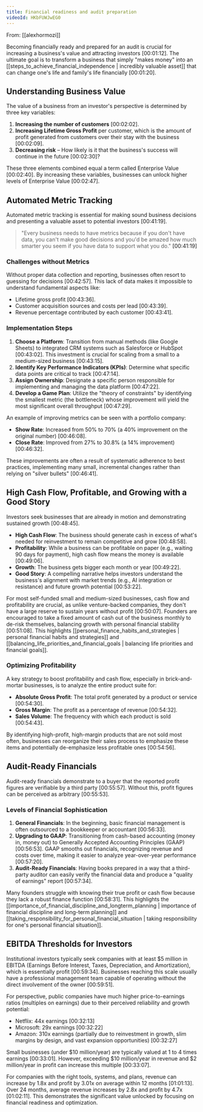 ```yaml
---
title: Financial readiness and audit preparation
videoId: HKbFUWJwEG0
---
```


From: [[alexhormozi]] <br/> 

Becoming financially ready and prepared for an audit is crucial for increasing a business's value and attracting investors <a class="yt-timestamp" data-t="00:01:12">[00:01:12]</a>. The ultimate goal is to transform a business that simply "makes money" into an [[steps_to_achieve_financial_independence | incredibly valuable asset]] that can change one's life and family's life financially <a class="yt-timestamp" data-t="00:01:20">[00:01:20]</a>.

## Understanding Business Value

The value of a business from an investor's perspective is determined by three key variables:
1.  **Increasing the number of customers** <a class="yt-timestamp" data-t="00:02:02">[00:02:02]</a>.
2.  **Increasing Lifetime Gross Profit** per customer, which is the amount of profit generated from customers over their stay with the business <a class="yt-timestamp" data-t="00:02:09">[00:02:09]</a>.
3.  **Decreasing risk** – How likely is it that the business's success will continue in the future <a class="yt-timestamp" data-t="00:02:30">[00:02:30]</a>?

These three elements combined equal a term called Enterprise Value <a class="yt-timestamp" data-t="00:02:40">[00:02:40]</a>. By increasing these variables, businesses can unlock higher levels of Enterprise Value <a class="yt-timestamp" data-t="00:02:47">[00:02:47]</a>.

## Automated Metric Tracking

Automated metric tracking is essential for making sound business decisions and presenting a valuable asset to potential investors <a class="yt-timestamp" data-t="00:41:19">[00:41:19]</a>.

> "Every business needs to have metrics because if you don't have data, you can't make good decisions and you'd be amazed how much smarter you seem if you have data to support what you do." <a class="yt-timestamp" data-t="00:41:19">[00:41:19]</a>

### Challenges without Metrics
Without proper data collection and reporting, businesses often resort to guessing for decisions <a class="yt-timestamp" data-t="00:42:57">[00:42:57]</a>. This lack of data makes it impossible to understand fundamental aspects like:
*   Lifetime gross profit <a class="yt-timestamp" data-t="00:43:36">[00:43:36]</a>.
*   Customer acquisition sources and costs per lead <a class="yt-timestamp" data-t="00:43:39">[00:43:39]</a>.
*   Revenue percentage contributed by each customer <a class="yt-timestamp" data-t="00:43:41">[00:43:41]</a>.

### Implementation Steps
1.  **Choose a Platform**: Transition from manual methods (like Google Sheets) to integrated CRM systems such as Salesforce or HubSpot <a class="yt-timestamp" data-t="00:43:02">[00:43:02]</a>. This investment is crucial for scaling from a small to a medium-sized business <a class="yt-timestamp" data-t="00:43:15">[00:43:15]</a>.
2.  **Identify Key Performance Indicators (KPIs)**: Determine what specific data points are critical to track <a class="yt-timestamp" data-t="00:47:14">[00:47:14]</a>.
3.  **Assign Ownership**: Designate a specific person responsible for implementing and managing the data platform <a class="yt-timestamp" data-t="00:47:22">[00:47:22]</a>.
4.  **Develop a Game Plan**: Utilize the "theory of constraints" by identifying the smallest metric (the bottleneck) whose improvement will yield the most significant overall throughput <a class="yt-timestamp" data-t="00:47:29">[00:47:29]</a>.

An example of improving metrics can be seen with a portfolio company:
*   **Show Rate**: Increased from 50% to 70% (a 40% improvement on the original number) <a class="yt-timestamp" data-t="00:46:08">[00:46:08]</a>.
*   **Close Rate**: Improved from 27% to 30.8% (a 14% improvement) <a class="yt-timestamp" data-t="00:46:32">[00:46:32]</a>.

These improvements are often a result of systematic adherence to best practices, implementing many small, incremental changes rather than relying on "silver bullets" <a class="yt-timestamp" data-t="00:46:41">[00:46:41]</a>.

## High Cash Flow, Profitable, and Growing with a Good Story

Investors seek businesses that are already in motion and demonstrating sustained growth <a class="yt-timestamp" data-t="00:48:45">[00:48:45]</a>.

*   **High Cash Flow**: The business should generate cash in excess of what's needed for reinvestment to remain competitive and grow <a class="yt-timestamp" data-t="00:48:58">[00:48:58]</a>.
*   **Profitability**: While a business can be profitable on paper (e.g., waiting 90 days for payment), high cash flow means the money is available <a class="yt-timestamp" data-t="00:49:06">[00:49:06]</a>.
*   **Growth**: The business gets bigger each month or year <a class="yt-timestamp" data-t="00:49:22">[00:49:22]</a>.
*   **Good Story**: A compelling narrative helps investors understand the business's alignment with market trends (e.g., AI integration or resistance) and future growth potential <a class="yt-timestamp" data-t="00:53:22">[00:53:22]</a>.

For most self-funded small and medium-sized businesses, cash flow and profitability are crucial, as unlike venture-backed companies, they don't have a large reserve to sustain years without profit <a class="yt-timestamp" data-t="00:50:07">[00:50:07]</a>. Founders are encouraged to take a fixed amount of cash out of the business monthly to de-risk themselves, balancing growth with personal financial stability <a class="yt-timestamp" data-t="00:51:08">[00:51:08]</a>. This highlights [[personal_finance_habits_and_strategies | personal financial habits and strategies]] and [[balancing_life_priorities_and_financial_goals | balancing life priorities and financial goals]].

### Optimizing Profitability
A key strategy to boost profitability and cash flow, especially in brick-and-mortar businesses, is to analyze the entire product suite for:
*   **Absolute Gross Profit**: The total profit generated by a product or service <a class="yt-timestamp" data-t="00:54:30">[00:54:30]</a>.
*   **Gross Margin**: The profit as a percentage of revenue <a class="yt-timestamp" data-t="00:54:32">[00:54:32]</a>.
*   **Sales Volume**: The frequency with which each product is sold <a class="yt-timestamp" data-t="00:54:43">[00:54:43]</a>.

By identifying high-profit, high-margin products that are not sold most often, businesses can reorganize their sales process to emphasize these items and potentially de-emphasize less profitable ones <a class="yt-timestamp" data-t="00:54:56">[00:54:56]</a>.

## Audit-Ready Financials

Audit-ready financials demonstrate to a buyer that the reported profit figures are verifiable by a third party <a class="yt-timestamp" data-t="00:55:57">[00:55:57]</a>. Without this, profit figures can be perceived as arbitrary <a class="yt-timestamp" data-t="00:55:53">[00:55:53]</a>.

### Levels of Financial Sophistication
1.  **General Financials**: In the beginning, basic financial management is often outsourced to a bookkeeper or accountant <a class="yt-timestamp" data-t="00:56:33">[00:56:33]</a>.
2.  **Upgrading to GAAP**: Transitioning from cash-based accounting (money in, money out) to Generally Accepted Accounting Principles (GAAP) <a class="yt-timestamp" data-t="00:56:53">[00:56:53]</a>. GAAP smooths out financials, recognizing revenue and costs over time, making it easier to analyze year-over-year performance <a class="yt-timestamp" data-t="00:57:20">[00:57:20]</a>.
3.  **Audit-Ready Financials**: Having books prepared in a way that a third-party auditor can easily verify the financial data and produce a "quality of earnings" report <a class="yt-timestamp" data-t="00:57:34">[00:57:34]</a>.

Many founders struggle with knowing their true profit or cash flow because they lack a robust finance function <a class="yt-timestamp" data-t="00:58:31">[00:58:31]</a>. This highlights the [[importance_of_financial_discipline_and_longterm_planning | importance of financial discipline and long-term planning]] and [[taking_responsibility_for_personal_financial_situation | taking responsibility for one's personal financial situation]].

## EBITDA Thresholds for Investors

Institutional investors typically seek companies with at least \$5 million in EBITDA (Earnings Before Interest, Taxes, Depreciation, and Amortization), which is essentially profit <a class="yt-timestamp" data-t="00:59:34">[00:59:34]</a>. Businesses reaching this scale usually have a professional management team capable of operating without the direct involvement of the owner <a class="yt-timestamp" data-t="00:59:51">[00:59:51]</a>.

For perspective, public companies have much higher price-to-earnings ratios (multiples on earnings) due to their perceived reliability and growth potential:
*   Netflix: 44x earnings <a class="yt-timestamp" data-t="00:32:13">[00:32:13]</a>
*   Microsoft: 29x earnings <a class="yt-timestamp" data-t="00:32:22">[00:32:22]</a>
*   Amazon: 310x earnings (partially due to reinvestment in growth, slim margins by design, and vast expansion opportunities) <a class="yt-timestamp" data-t="00:32:27">[00:32:27]</a>

Small businesses (under \$10 million/year) are typically valued at 1 to 4 times earnings <a class="yt-timestamp" data-t="00:33:01">[00:33:01]</a>. However, exceeding \$10 million/year in revenue and \$2 million/year in profit can increase this multiple <a class="yt-timestamp" data-t="00:33:07">[00:33:07]</a>.

For companies with the right tools, systems, and plans, revenue can increase by 1.8x and profit by 3.01x on average within 12 months <a class="yt-timestamp" data-t="01:01:13">[01:01:13]</a>. Over 24 months, average revenue increases by 2.8x and profit by 4.7x <a class="yt-timestamp" data-t="01:02:11">[01:02:11]</a>. This demonstrates the significant value unlocked by focusing on financial readiness and optimization.